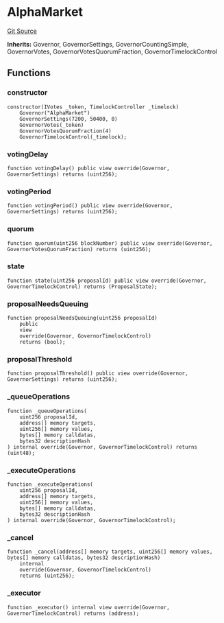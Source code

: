 # AlphaMarket
[Git Source](https://github.com/dustinstacy/bonding-curve/blob/7a2c4a7e41ef04642ab28f4be4017b9996da4af2/src/dao/AlphaMarket.sol)

**Inherits:**
Governor, GovernorSettings, GovernorCountingSimple, GovernorVotes, GovernorVotesQuorumFraction, GovernorTimelockControl


## Functions
### constructor


```solidity
constructor(IVotes _token, TimelockController _timelock)
    Governor("AlphaMarket")
    GovernorSettings(7200, 50400, 0)
    GovernorVotes(_token)
    GovernorVotesQuorumFraction(4)
    GovernorTimelockControl(_timelock);
```

### votingDelay


```solidity
function votingDelay() public view override(Governor, GovernorSettings) returns (uint256);
```

### votingPeriod


```solidity
function votingPeriod() public view override(Governor, GovernorSettings) returns (uint256);
```

### quorum


```solidity
function quorum(uint256 blockNumber) public view override(Governor, GovernorVotesQuorumFraction) returns (uint256);
```

### state


```solidity
function state(uint256 proposalId) public view override(Governor, GovernorTimelockControl) returns (ProposalState);
```

### proposalNeedsQueuing


```solidity
function proposalNeedsQueuing(uint256 proposalId)
    public
    view
    override(Governor, GovernorTimelockControl)
    returns (bool);
```

### proposalThreshold


```solidity
function proposalThreshold() public view override(Governor, GovernorSettings) returns (uint256);
```

### _queueOperations


```solidity
function _queueOperations(
    uint256 proposalId,
    address[] memory targets,
    uint256[] memory values,
    bytes[] memory calldatas,
    bytes32 descriptionHash
) internal override(Governor, GovernorTimelockControl) returns (uint48);
```

### _executeOperations


```solidity
function _executeOperations(
    uint256 proposalId,
    address[] memory targets,
    uint256[] memory values,
    bytes[] memory calldatas,
    bytes32 descriptionHash
) internal override(Governor, GovernorTimelockControl);
```

### _cancel


```solidity
function _cancel(address[] memory targets, uint256[] memory values, bytes[] memory calldatas, bytes32 descriptionHash)
    internal
    override(Governor, GovernorTimelockControl)
    returns (uint256);
```

### _executor


```solidity
function _executor() internal view override(Governor, GovernorTimelockControl) returns (address);
```


